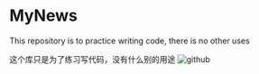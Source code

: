 # MyNews

This repository is to practice writing code, there is no other uses

这个库只是为了练习写代码，没有什么别的用途
![github](http://a1.qpic.cn/psb?/V12G20ZG3tjKVL/sodbZwPKQZAPOJ7*j4w7GmVxa7fKwmBnFc3qngCHYQA!/m/dHABAAAAAAAAnull&bo=yADwAAAAAAACBxs!&rf=photolist&t=5 "github")

